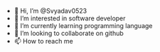 - 👋 Hi, I’m @Svyadav0523
- 👀 I’m interested in software developer
- 🌱 I’m currently learning programming language 
- 💞️ I’m looking to collaborate on github
- 📫 How to reach me 

<!---
Svyadav0523/Svyadav0523 is a ✨ special ✨ repository because its `README.md` (this file) appears on your GitHub profile.
You can click the Preview link to take a look at your changes.
--->
